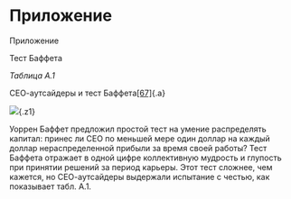 # Приложение

Приложение

Тест Баффета

*Таблица A.1*

СЕО-аутсайдеры и тест Баффета[\[67\]](#ch2.xhtml#id5){.a}

![](./book_media/images/i_029.png){.z1}

Уоррен Баффет предложил простой тест на умение распределять капитал: принес ли СЕО по меньшей мере один доллар на каждый доллар нераспределенной прибыли за время своей работы? Тест Баффета отражает в одной цифре коллективную мудрость и глупость при принятии решений за период карьеры. Этот тест сложнее, чем кажется, но СЕО-аутсайдеры выдержали испытание с честью, как показывает табл. А.1.